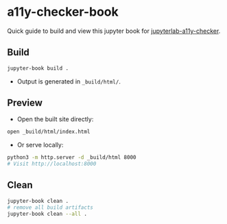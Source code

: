 # a11y-checker-book

Quick guide to build and view this jupyter book for [jupyterlab-a11y-checker](https://github.com/berkeley-dsep-infra/jupyterlab-a11y-checker).

## Build
```bash
jupyter-book build .
```
- Output is generated in `_build/html/`.

## Preview
- Open the built site directly:
```bash
open _build/html/index.html
```
- Or serve locally:
```bash
python3 -m http.server -d _build/html 8000
# Visit http://localhost:8000
```

## Clean
```bash
jupyter-book clean .
# remove all build artifacts
jupyter-book clean --all .
```


